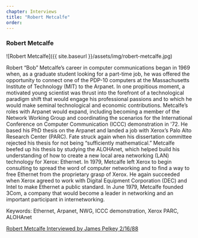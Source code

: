 ```yaml
---
chapter: Interviews
title: "Robert Metcalfe"
order: 
---
```


### Robert Metcalfe

![Robert Metcalfe]({{ site.baseurl }}/assets/img/robert-metcalfe.jpg)

Robert “Bob” Metcalfe’s career in computer communications began in 1969 when, as a graduate student looking for a part-time job, he was offered the opportunity to connect one of the PDP-10 computers at the Massachusetts Institute of Technology (MIT) to the Arpanet. In one propitious moment, a motivated young scientist was thrust into the forefront of a technological paradigm shift that would engage his professional passions and to which he would make seminal technological and economic contributions. Metcalfe’s roles with Arpanet would expand, including becoming a member of the Network Working Group and coordinating the scenarios for the International Conference on Computer Communication (ICCC) demonstration in '72. He based his PhD thesis on the Arpanet and landed a job with Xerox’s Palo Alto Research Center (PARC). Fate struck again when his dissertation committee rejected his thesis for not being “sufficiently mathematical.” Metcalfe beefed up his thesis by studying the ALOHAnet, which helped build his understanding of how to create a new local area networking (LAN) technology for Xerox: Ethernet. In 1979, Metcalfe left Xerox to begin consulting to spread the word of computer networking and to find a way to free Ethernet from the proprietary grasp of Xerox. He again succeeded when Xerox agreed to work with Digital Equipment Corporation (DEC) and Intel to make Ethernet a public standard. In June 1979, Metcalfe founded 3Com, a company that would become a leader in networking and an important participant in internetworking.

Keywords: Ethernet, Arpanet, NWG, ICCC demonstration, Xerox PARC, ALOHAnet

[Robert Metcalfe Interviewed by James Pelkey 2/16/88](https://archive.computerhistory.org/resources/access/text/2013/05/102746650-05-01-acc.pdf)
